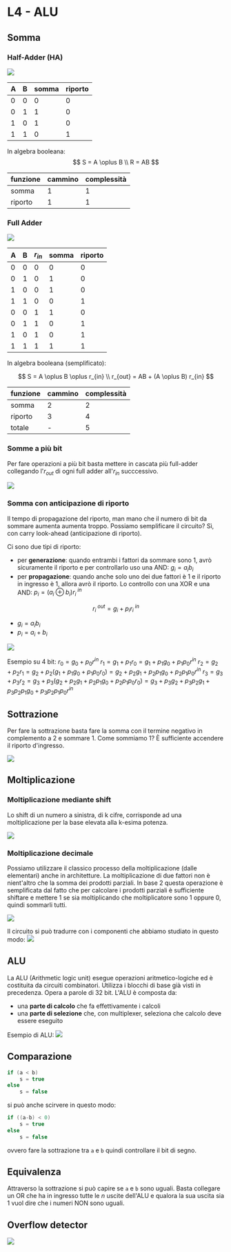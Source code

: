 # L4 - ALU

## Somma

### Half-Adder (HA)

![](https://i.imgur.com/G5ywZdo.png)

| A | B | somma | riporto |
|---|---|-------|---------|
| 0 | 0 | 0 | 0 | 
| 0 | 1 | 1 | 0 | 
| 1 | 0 | 1 | 0 |
| 1 | 1 | 0 | 1 |

In algebra booleana:
$$
S = A \oplus B \\
R = AB
$$

| funzione | cammino | complessità |
|----------|---------|-------------|
| somma | 1 | 1 |
| riporto | 1 | 1 |

### Full Adder

![](https://i.imgur.com/HWOfIpL.png)

| A | B | $r_{in}$ | somma | riporto |
|---|---|----------|-------|---------|
| 0 | 0 | 0 | 0 | 0 | 
| 0 | 1 | 0 | 1 | 0 | 
| 1 | 0 | 0 | 1 | 0 |
| 1 | 1 | 0 | 0 | 1 |
| 0 | 0 | 1 | 1 | 0 | 
| 0 | 1 | 1 | 0 | 1 | 
| 1 | 0 | 1 | 0 | 1 |
| 1 | 1 | 1 | 1 | 1 |

In algebra booleana (semplificato):

$$
S = A \oplus B \oplus r_{in} \\
r_{out} = AB + (A \oplus B) r_{in}
$$

| funzione | cammino | complessità |
|----------|---------|-------------|
| somma | 2 | 2 |
| riporto | 3 | 4 |
| totale | - | 5 |

### Somme a più bit
Per fare operazioni a più bit basta mettere in cascata più full-adder collegando l'$r_{out}$ di ogni full adder all'$r_{in}$ succcessivo.

![](https://i.imgur.com/BR4a8va.png)

### Somma con anticipazione di riporto
Il tempo di propagazione del riporto, man mano che il numero di bit da sommare aumenta aumenta troppo. Possiamo semplificare il circuito? Sì, con carry look-ahead (anticipazione di riporto).

Ci sono due tipi di riporto:
- per __generazione__: quando entrambi i fattori da sommare sono 1, avrò sicuramente il riporto e per controllarlo uso una AND: $g_i = a_ib_i$
- per __propagazione__: quando anche solo uno dei due fattori è 1 e il riporto in ingresso è 1, allora avrò il riporto. Lo controllo con una XOR e una AND: $p_i = (a_i \oplus b_i)r_{i}^{\: in}$

$$
r_i^{\: out} = g_i + p_i r_i^{\: in}
$$
- $g_i = a_i b_i$
- $p_i = a_i + b_i$

![](https://i.imgur.com/LrvTBru.png)

Esempio su 4 bit:
$r_0 = g_0 + p_0r^{in}$
$r_1 = g_1 + p_1r_0 = g_1 + p_1g_0 + p_1p_0r^{in}$
$r_2 = g_2 + p_2r_1 = g_2 + p_2(g_1 + p_1g_0 + p_1p_0r_0) = g_2 + p_2g_1 + p_2p_1g_0 + p_2p_1p_0r^{in}$
$r_3 = g_3 + p_3r_2 = g_3 + p_3(g_2 + p_2g_1 + p_2p_1g_0 + p_2p_1p_0r_0) = g_3 + p_3g_2 + p_3p_2g_1 + p_3p_2p_1g_0 + p_3p_2p_1p_0r^{in}$


## Sottrazione
Per fare la sottrazione basta fare la somma con il termine negativo in complemento a 2 e sommare 1. Come sommiamo 1? È sufficiente accendere il riporto d'ingresso.

![](https://i.imgur.com/GI0LdC0.png)


## Moltiplicazione

### Moltiplicazione mediante shift
Lo shift di un numero a sinistra, di k cifre, corrisponde ad una moltiplicazione per la base elevata alla k-esima potenza.

![](https://i.imgur.com/YcJIjKG.png)


### Moltiplicazione decimale
Possiamo utilizzare il classico processo della moltiplicazione (dalle elementari) anche in architetture. La moltiplicazione di due fattori non è nient'altro che la somma dei prodotti parziali.
In base 2 questa operazione è semplificata dal fatto che per calcolare i prodotti parziali è sufficiente shiftare e mettere 1 se sia moltiplicando che moltiplicatore sono 1 oppure 0, quindi sommarli tutti.

![](https://i.imgur.com/BvkxzBk.png)

Il circuito si può tradurre con i componenti che abbiamo studiato in questo modo:
![](https://i.imgur.com/cxMtU6Z.png)


## ALU
La ALU (Arithmetic logic unit) esegue operazioni aritmetico-logiche ed è costituita da circuiti combinatori. Utilizza i blocchi di base già visti in precedenza. Opera a parole di 32 bit.
L'ALU è composta da:
- una __parte di calcolo__ che fa effettivamente i calcoli
- una __parte di selezione__ che, con multiplexer, seleziona che calcolo deve essere eseguito

Esempio di ALU:
![](https://i.imgur.com/UFPMZqX.png)

## Comparazione
```c
if (a < b)
    s = true
else
    s = false
```
si può anche scirvere in questo modo:
```c 
if ((a-b) < 0)
    s = true
else
    s = false
```
ovvero fare la sottrazione tra `a` e `b` quindi controllare il bit di segno.

## Equivalenza
Attraverso la sottrazione si può capire se `a` e `b` sono uguali.
Basta collegare un OR che ha in ingresso tutte le $n$ uscite dell'ALU e qualora la sua uscita sia 1 vuol dire che i numeri NON sono uguali.

## Overflow detector
![](https://i.imgur.com/dK0jkHk.png)
